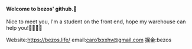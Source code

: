 #### Welcome to bezos' github.🎉

Nice to meet you, I'm a student on the front end, hope my warehouse can help you!👋🏻👋🏻

Website:https://bezos.life/
email:caro1xxxhv@gmail.com
掘金:bezos
